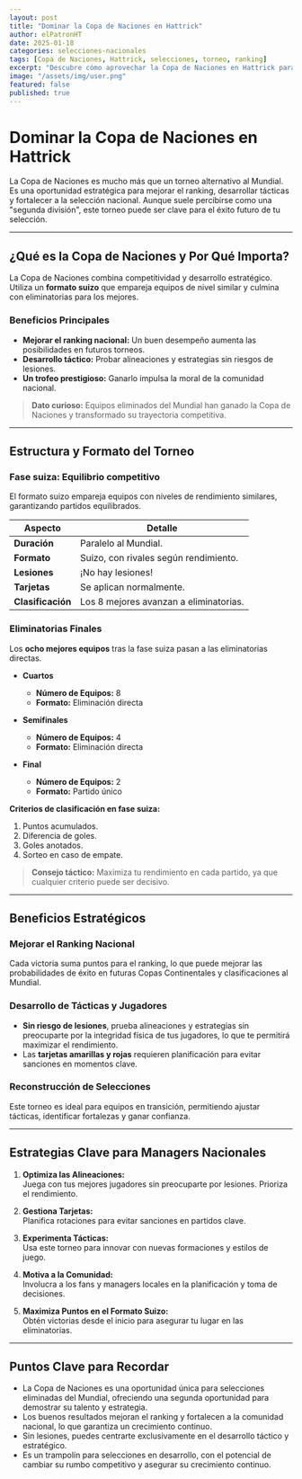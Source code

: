 ```yaml
---
layout: post
title: "Dominar la Copa de Naciones en Hattrick"
author: elPatronHT
date: 2025-01-18
categories: selecciones-nacionales
tags: [Copa de Naciones, Hattrick, selecciones, torneo, ranking]
excerpt: "Descubre cómo aprovechar la Copa de Naciones en Hattrick para mejorar tu selección nacional y escalar en el ranking, llevando a tu equipo al éxito en la competición."
image: "/assets/img/user.png"
featured: false
published: true
---
```


# Dominar la Copa de Naciones en Hattrick

La Copa de Naciones es mucho más que un torneo alternativo al Mundial. Es una oportunidad estratégica para mejorar el ranking, desarrollar tácticas y fortalecer a la selección nacional. Aunque suele percibirse como una "segunda división", este torneo puede ser clave para el éxito futuro de tu selección.

---

## ¿Qué es la Copa de Naciones y Por Qué Importa?

La Copa de Naciones combina competitividad y desarrollo estratégico. Utiliza un **formato suizo** que empareja equipos de nivel similar y culmina con eliminatorias para los mejores.

### Beneficios Principales

- **Mejorar el ranking nacional:** Un buen desempeño aumenta las posibilidades en futuros torneos.
- **Desarrollo táctico:** Probar alineaciones y estrategias sin riesgos de lesiones.
- **Un trofeo prestigioso:** Ganarlo impulsa la moral de la comunidad nacional.

> **Dato curioso:** Equipos eliminados del Mundial han ganado la Copa de Naciones y transformado su trayectoria competitiva.

---

## Estructura y Formato del Torneo

### Fase suiza: Equilibrio competitivo

El formato suizo empareja equipos con niveles de rendimiento similares, garantizando partidos equilibrados.

| **Aspecto**       | **Detalle**                            |
| ----------------- | -------------------------------------- |
| **Duración**      | Paralelo al Mundial.                   |
| **Formato**       | Suizo, con rivales según rendimiento.  |
| **Lesiones**      | ¡No hay lesiones!                      |
| **Tarjetas**      | Se aplican normalmente.                |
| **Clasificación** | Los 8 mejores avanzan a eliminatorias. |

### Eliminatorias Finales

Los **ocho mejores equipos** tras la fase suiza pasan a las eliminatorias directas.

- **Cuartos**

  - **Número de Equipos:** 8
  - **Formato:** Eliminación directa

- **Semifinales**

  - **Número de Equipos:** 4
  - **Formato:** Eliminación directa

- **Final**
  - **Número de Equipos:** 2
  - **Formato:** Partido único

**Criterios de clasificación en fase suiza:**

1. Puntos acumulados.
2. Diferencia de goles.
3. Goles anotados.
4. Sorteo en caso de empate.

> **Consejo táctico:** Maximiza tu rendimiento en cada partido, ya que cualquier criterio puede ser decisivo.

---

## Beneficios Estratégicos

### Mejorar el Ranking Nacional

Cada victoria suma puntos para el ranking, lo que puede mejorar las probabilidades de éxito en futuras Copas Continentales y clasificaciones al Mundial.

### Desarrollo de Tácticas y Jugadores

- **Sin riesgo de lesiones**, prueba alineaciones y estrategias sin preocuparte por la integridad física de tus jugadores, lo que te permitirá maximizar el rendimiento.
- Las **tarjetas amarillas y rojas** requieren planificación para evitar sanciones en momentos clave.

### Reconstrucción de Selecciones

Este torneo es ideal para equipos en transición, permitiendo ajustar tácticas, identificar fortalezas y ganar confianza.

---

## Estrategias Clave para Managers Nacionales

1. **Optimiza las Alineaciones:**  
   Juega con tus mejores jugadores sin preocuparte por lesiones. Prioriza el rendimiento.

2. **Gestiona Tarjetas:**  
   Planifica rotaciones para evitar sanciones en partidos clave.

3. **Experimenta Tácticas:**  
   Usa este torneo para innovar con nuevas formaciones y estilos de juego.

4. **Motiva a la Comunidad:**  
   Involucra a los fans y managers locales en la planificación y toma de decisiones.

5. **Maximiza Puntos en el Formato Suizo:**  
   Obtén victorias desde el inicio para asegurar tu lugar en las eliminatorias.

---

## Puntos Clave para Recordar

- La Copa de Naciones es una oportunidad única para selecciones eliminadas del Mundial, ofreciendo una segunda oportunidad para demostrar su talento y estrategia.
- Los buenos resultados mejoran el ranking y fortalecen a la comunidad nacional, lo que garantiza un crecimiento continuo.
- Sin lesiones, puedes centrarte exclusivamente en el desarrollo táctico y estratégico.
- Es un trampolín para selecciones en desarrollo, con el potencial de cambiar su rumbo competitivo y asegurar su crecimiento continuo.
